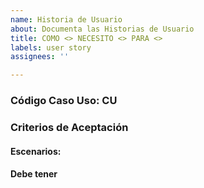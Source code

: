 ```yaml
---
name: Historia de Usuario
about: Documenta las Historias de Usuario
title: COMO <> NECESITO <> PARA <>
labels: user story
assignees: ''

---
```


### Código Caso Uso:  CU

### Criterios de Aceptación

#### Escenarios:

#### Debe tener
